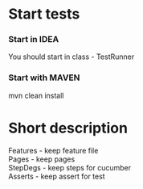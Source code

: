 # Start tests

### Start in IDEA
You should start in class - TestRunner

### Start with MAVEN
mvn clean install

# Short description

Features - keep feature file  
Pages - keep pages  
StepDegs - keep steps for cucumber  
Asserts - keep assert for test
